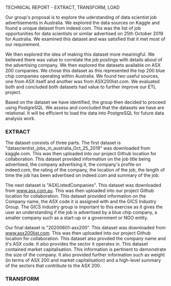 TECHNICAL REPORT - EXTRACT, TRANSFORM, LOAD

Our group's proposal is to explore the uderstanding of data scientist job advertisements in Australia. We explored the data sources on Kaggle and found a unique dataset from indeed.com. This was the list of job opportunities for data scientists or similar advertised on 25th October 2019 for Australia. We examined this dataset and was satisfied that it met most of our requirement.

We then explored the idea of making this dataset more meaningful. We believed there was value to correlate the job postings with details about of the advertising company. We then explored the datasets available on ASX 200 companies. We chose this dataset as this represented the top 200 blue chip companies operating within Australia. We found two useful sources, one from ASX itself and another was from ASX200list.com. We evaluated both and concluded both datasets had value to further improve our ETL project. 

Based on the dataset we have identified, the group then decided to proceed using PostgreSQL. We assess and concluded that the datasets we have are relational. It will be efficient to load the data into PostgreSQL for future data analysis work. 

### EXTRACT ###

The dataset consists of three parts. The first dataset is "datascientist_jobs_in_australia_Oct_25_2019" was downloaded from kaggle.com. This was then uploaded into our project Github location for collaboration. This dataset provided information on the job title being advertised, the company advertising it, the company's profile on indeed.com, the rating of the company, the location of the job, the length of time the job has been advertised on indeed.com and summary of the job. 

The next dataset is "ASXListedCompanies". This dataset was downloaded from www.asx.com.au. This was then uploaded into our project Github location for collaboration. This dataset provided information on the Company name, the ASX code it is assigned with and the GICS Industry Group. The GICS industry group is important to this exercise as it gives the user an understanding if the job is advertised by a blue chip company, a smaller company such as a start-up or a government or NGO entity. 

Our final dataset is "20200601-asx200". This dataset was downloaded from www.asx200list.com. This was then uploaded into our project Github location for collaboration. This dataset also provded the company name and it's ASX code. It also provides the sector it operates in. This dataset contained market capitalisation. This information is pertinent to demonstrate the size of the company. It also provided further information such as weight (in terms of ASX 200 and market capitalisation) and a high-level summary of the sectors that contribute to the ASX 200. 


### TRANSFORM ###





